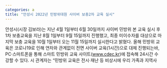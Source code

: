 ```yaml
---
categories: a
title: "안성시 2022년 민방위대원 사이버 보충2차 교육 실시"
---
```

안성시(시장 김보라)는 지난 4월 1일부터 6월 30일까지 사이버 민방위 본 교육 실시 후 1차 보충교육을 지난 8월 1일부터 9월 15일까지 진행했고, 최종 미이수자를 대상으로 마지막 보충 교육을 10월 1일부터 오는 11월 15일까지 실시한다고 밝혔다. 올해 민방위 교육은 코로나19로 인해 연차와 관계없이 전면 사이버 교육(1시간)으로 대체 진행되는바, PC·스마트폰을 통해 스마트 민방위 교육 사이트(www.cdec.kr)에 접속해 24시간 수강할 수 있다. 시 관계자는 “민방위 교육은 전시·재난 등 비상시에 우리 가족과 지역사
